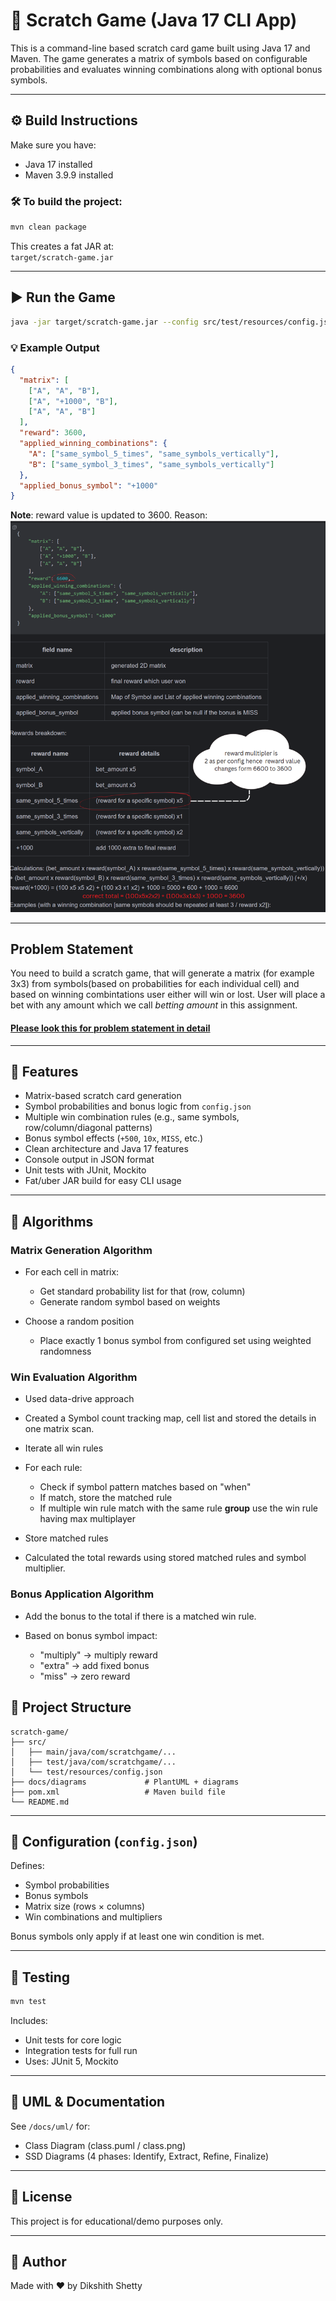 # 🎰 Scratch Game (Java 17 CLI App)

This is a command-line based scratch card game built using Java 17 and Maven. 
The game generates a matrix of symbols based on configurable probabilities and 
evaluates winning combinations along with optional bonus symbols. 

---
## ⚙️ Build Instructions

Make sure you have:
- Java 17 installed
- Maven 3.9.9 installed

### 🛠️ To build the project:

```bash
mvn clean package
```

This creates a fat JAR at:  
`target/scratch-game.jar`

---

## ▶️ Run the Game

```bash
java -jar target/scratch-game.jar --config src/test/resources/config.json --betting-amount 100
```

### 💡 Example Output

```json
{
  "matrix": [
    ["A", "A", "B"],
    ["A", "+1000", "B"],
    ["A", "A", "B"]
  ],
  "reward": 3600,  
  "applied_winning_combinations": {
    "A": ["same_symbol_5_times", "same_symbols_vertically"],
    "B": ["same_symbol_3_times", "same_symbols_vertically"]
  },
  "applied_bonus_symbol": "+1000"
}
```

**Note**: 
reward value is updated to 3600. Reason:
![reward_update1.png](docs/img/reward_update1.png)

---
## Problem Statement
You need to build a scratch game, that will generate a matrix (for example 3x3) from 
symbols(based on probabilities for each individual cell) and based on winning combintations 
user either will win or lost.
User will place a bet with any amount which we call *betting amount* in this assignment.

#### [Please look this for problem statement in detail](assignment/problem_description)

---
## 🚀 Features

- Matrix-based scratch card generation
- Symbol probabilities and bonus logic from `config.json`
- Multiple win combination rules (e.g., same symbols, row/column/diagonal patterns)
- Bonus symbol effects (`+500`, `10x`, `MISS`, etc.)
- Clean architecture and Java 17 features
- Console output in JSON format
- Unit tests with JUnit, Mockito
- Fat/uber JAR build for easy CLI usage

---
## 🔢 Algorithms

### Matrix Generation Algorithm

* For each cell in matrix:

    * Get standard probability list for that (row, column)
    * Generate random symbol based on weights
* Choose a random position

    * Place exactly 1 bonus symbol from configured set using weighted randomness

### Win Evaluation Algorithm

* Used data-drive approach
* Created a Symbol count tracking map, cell list and stored the details in one matrix scan.
* Iterate all win rules
* For each rule:

    * Check if symbol pattern matches based on "when"
    * If match, store the matched rule
    * If multiple win rule match with the same rule **group** use the win rule having max multiplayer
* Store matched rules
* Calculated the total rewards using stored matched rules and symbol multiplier.

### Bonus Application Algorithm

* Add the bonus to the total if there is a matched win rule.
* Based on bonus symbol impact:

    * "multiply" → multiply reward
    * "extra" → add fixed bonus
    * "miss" → zero reward

## 📂 Project Structure

```
scratch-game/
├── src/
│   ├── main/java/com/scratchgame/...
│   ├── test/java/com/scratchgame/...
│   └── test/resources/config.json
├── docs/diagrams             # PlantUML + diagrams
├── pom.xml                   # Maven build file
└── README.md
```

---


## 📘 Configuration (`config.json`)

Defines:
- Symbol probabilities
- Bonus symbols
- Matrix size (rows × columns)
- Win combinations and multipliers

Bonus symbols only apply if at least one win condition is met.

---

## 🧪 Testing

```bash
mvn test
```

Includes:
- Unit tests for core logic
- Integration tests for full run
- Uses: JUnit 5, Mockito

---

## 🧩 UML & Documentation

See `/docs/uml/` for:
- Class Diagram (class.puml / class.png)
- SSD Diagrams (4 phases: Identify, Extract, Refine, Finalize)

---

## 📄 License

This project is for educational/demo purposes only.

---

## 👤 Author

Made with ❤️ by Dikshith Shetty
